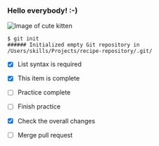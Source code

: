 ### Hello everybody! :-)
![Image of cute kitten](https://images.unsplash.com/photo-1595433707802-6b2626ef1c91?ixlib=rb-4.0.3&ixid=MnwxMjA3fDB8MHxwaG90by1wYWdlfHx8fGVufDB8fHx8&auto=format&fit=crop&w=580&q=80)
```
$ git init
###### Initialized empty Git repository in /Users/skills/Projects/recipe-repository/.git/
```
- [x] List syntax is required
- [x] This item is complete
- [ ] Practice complete

- [ ] Finish practice
- [x] Check the overall changes
- [ ] Merge pull request
